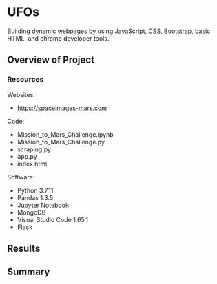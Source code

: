 # UFOs
Building dynamic webpages by using JavaScript, CSS, Bootstrap, basic HTML, and chrome developer tools.

## Overview of Project


### Resources
Websites:

* https://spaceimages-mars.com


Code:

* Mission_to_Mars_Challenge.ipynb
* Mission_to_Mars_Challenge.py
* scraping.py
* app.py
* index.html


Software:

* Python 3.7.11
* Pandas 1.3.5
* Jupyter Notebook
* MongoDB
* Visual Studio Code 1.65.1
* Flask


## Results



## Summary
